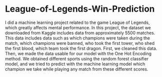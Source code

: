 # League-of-Legends-Win-Prediction

I did a machine learning project related to the game League of Legends, which greatly affects mental performance. In this project, the dataset we downloaded from Kaggle includes data from approximately 5500 matches. This data includes data such as which champions were taken during the match, which champions were banned, who took the first tower, who shed the first blood, which team took the first dragon. First, we cleaned this data. Then, we made the data usable for our model with the One Hot Encoding method. We obtained different sports using the random forest classifier model, and we tried to predict with the machine learning model which champion we take while playing any match from these different scores.
